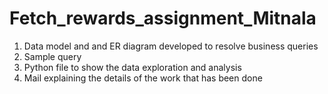 # Fetch_rewards_assignment_Mitnala
1) Data model and and ER diagram developed to resolve business queries
2) Sample query
3) Python file to show the data exploration and analysis
4) Mail explaining the details of the work that has been done
